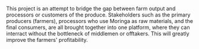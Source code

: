 This project is an attempt to bridge the gap between farm output and processors or customers of the produce. Stakeholders such as the primary producers (farmers), processors who use Moringa as raw materials, and the final consumers, are all brought together into one platform, where they can interract without the bottleneck of middlemen or offtakers. This will greatly improve the farmers' profitability.
